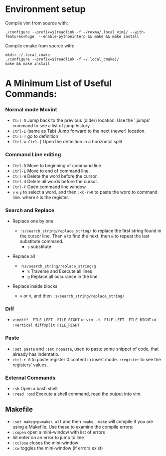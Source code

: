 
# Environment setup

Compile vim from source with:

	./configure --prefix=$(readlink -f ~/roxma/.local_vim)/ --with-features=huge  --enable-pythoninterp && make && make install


Compile cmake from source with:

	mkdir ~/.local_cmake
	./configure --prefix=$(readlink -f ~/.local_cmake)/
	make && make install




# A Minimum List of Useful Commands:


### Normal mode Movint

- `Ctrl-O`	Jump back to the previous (older) location. Use the ':jumps' command to see a list of jump history.
- `Ctrl-I`	(same as Tab) Jump forward to the next (newer) location.
- `Ctrl-]`	go to definition
- `Ctrl-w Ctrl-]` Open the definition in a horizontal split


### Command Line editing

- `Ctrl-B`	Move to beginning of command line.
- `Ctrl-E`	Move to end of command line.
- `Ctrl-W`	Delete the word before the cursor.
- `Ctrl-U`	Delete all words before the cursor.
- `Ctrl-F`	Open command line window.
- `v` `e` `y` to select a word, and then `:<C-r>0` to paste the word to command line. where `0` is the register.


### Search and Replace

- Replace one by one
    - `:s/search_string/replace_string/` to replace the first string found in the cursor line, Then `n` to find the next, then `&` to repeat the last substitute command.
        - `s`   substitute

- Replace all
    - `:%s/search_string/replace_string/g`
        - `%`	Traverse and Execute all lines
        - `g`	Replace all occurance in the line.
- Replace inside blocks
    - `v` or `V`, and then `:s/search_string/replace_string/`


### Diff

- `vimdiff  FILE_LEFT  FILE_RIGHT` or `vim -d  FILE_LEFT  FILE_RIGHT` or `:vertical diffsplit FILE_RIGHT`


### Paste

- `:set paste` and `:set nopaste`, used to paste some snippet of code, that already has indentatio.
- `ctrl-r 0` to paste register 0 content in insert mode. `:register` to see the registers' values.


### External Commands

- `:sh`			Open a bash shell.
- `:read !cmd`	Execute a shell command, read the output into vim.


## Makefile

- `:set makegrp=make\ all` and then `:make`. `:make` will compile if you are using a Makefile. Use these to examine the compile errors:
-  `:copen` open a mini-window with list of errors 
-  hit enter on an error to jump to line 
- `:cclose` closes the mini-window
- `:cw` toggles the mini-window (if errors exist)

